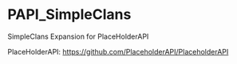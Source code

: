 # PAPI_SimpleClans
SimpleClans Expansion for PlaceHolderAPI

PlaceHolderAPI: https://github.com/PlaceholderAPI/PlaceholderAPI
